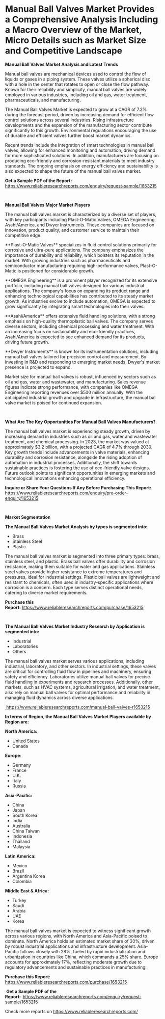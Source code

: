 <p><h1>Manual Ball Valves Market Provides a Comprehensive Analysis Including a Macro Overview of the Market, Micro Details such as Market Size and Competitive Landscape</h1></p><p><strong>Manual Ball Valves Market Analysis and Latest Trends</strong></p>
<p><p>Manual ball valves are mechanical devices used to control the flow of liquids or gases in a piping system. These valves utilize a spherical disc with a hole in the center that rotates to open or close the flow pathway. Known for their reliability and simplicity, manual ball valves are widely employed in various industries, including oil and gas, water treatment, pharmaceuticals, and manufacturing.</p><p>The Manual Ball Valves Market is expected to grow at a CAGR of 7.2% during the forecast period, driven by increasing demand for efficient flow control solutions across several industries. Rising infrastructure developments and the expansion of the manufacturing sector contribute significantly to this growth. Environmental regulations encouraging the use of durable and efficient valves further boost market dynamics. </p><p>Recent trends include the integration of smart technologies in manual ball valves, allowing for enhanced monitoring and automation, driving demand for more sophisticated solutions. In addition, manufacturers are focusing on producing eco-friendly and corrosion-resistant materials to meet industry standards. The ongoing emphasis on energy efficiency and sustainability is also expected to shape the future of the manual ball valves market.</p></p>
<p><strong>Get a Sample PDF of the Report:&nbsp;</strong> <a href="https://www.reliableresearchreports.com/enquiry/request-sample/1653215?utm_campaign=3012&utm_medium=2&utm_source=Github&utm_content=ia&utm_term=05032025&utm_id=manual-ball-valves">https://www.reliableresearchreports.com/enquiry/request-sample/1653215</a></p>
<p>&nbsp;</p>
<p><strong>Manual Ball Valves Major Market Players</strong></p>
<p><p>The manual ball valves market is characterized by a diverse set of players, with key participants including Plast-O-Matic Valves, OMEGA Engineering, Asahi/America, and Dwyer Instruments. These companies are focused on innovation, product quality, and customer service to maintain their competitive edge.</p><p>**Plast-O-Matic Valves** specializes in fluid control solutions primarily for corrosive and ultra-pure applications. The company emphasizes the importance of durability and reliability, which bolsters its reputation in the market. With growing industries such as pharmaceuticals and semiconductor manufacturing requiring high-performance valves, Plast-O-Matic is positioned for considerable growth.</p><p>**OMEGA Engineering** is a prominent player recognized for its extensive portfolio, including manual ball valves designed for various industrial applications. The company's focus on expanding its product range and enhancing technological capabilities has contributed to its steady market growth. As industries evolve to include automation, OMEGA is expected to grow significantly by integrating smart technologies into their valves.</p><p>**Asahi/America** offers extensive fluid handling solutions, with a strong emphasis on high-quality thermoplastic ball valves. The company serves diverse sectors, including chemical processing and water treatment. With an increasing focus on sustainability and eco-friendly practices, Asahi/America is expected to see enhanced demand for its products, driving future growth.</p><p>**Dwyer Instruments** is known for its instrumentation solutions, including manual ball valves tailored for precision control and measurement. By investing in R&D and responding to emerging market needs, Dwyer's market presence is projected to expand.</p><p>Market size for manual ball valves is robust, influenced by sectors such as oil and gas, water and wastewater, and manufacturing. Sales revenue figures indicate strong performance, with companies like OMEGA Engineering reporting revenues over $500 million annually. With the anticipated industrial growth and upgrade in infrastructure, the manual ball valve market is poised for continued expansion.</p></p>
<p>&nbsp;</p>
<p><strong>What Are The Key Opportunities For Manual Ball Valves Manufacturers?</strong></p>
<p><p>The manual ball valves market is experiencing steady growth, driven by increasing demand in industries such as oil and gas, water and wastewater treatment, and chemical processing. In 2023, the market was valued at approximately $3.2 billion, with a projected CAGR of 4.7% through 2030. Key growth trends include advancements in valve materials, enhancing durability and corrosion resistance, alongside the rising adoption of automation in industrial processes. Additionally, the shift towards sustainable practices is fostering the use of eco-friendly valve designs. Future outlook points to significant opportunities in emerging markets and technological innovations enhancing operational efficiency.</p></p>
<p><strong>Inquire or Share Your Questions If Any Before Purchasing This Report:</strong> <a href="https://www.reliableresearchreports.com/enquiry/pre-order-enquiry/1653215?utm_campaign=3012&utm_medium=2&utm_source=Github&utm_content=ia&utm_term=05032025&utm_id=manual-ball-valves">https://www.reliableresearchreports.com/enquiry/pre-order-enquiry/1653215</a></p>
<p>&nbsp;</p>
<p><strong>Market Segmentation</strong></p>
<p><strong>The Manual Ball Valves Market Analysis by types is segmented into:</strong></p>
<p><ul><li>Brass</li><li>Stainless Steel</li><li>Plastic</li></ul></p>
<p><p>The manual ball valves market is segmented into three primary types: brass, stainless steel, and plastic. Brass ball valves offer durability and corrosion resistance, making them suitable for water and gas applications. Stainless steel valves provide higher resistance to extreme temperatures and pressures, ideal for industrial settings. Plastic ball valves are lightweight and resistant to chemicals, often used in industry-specific applications where corrosion is a concern. Each type serves distinct operational needs, catering to diverse market requirements.</p></p>
<p><strong>Purchase this Report:&nbsp;</strong><a href="https://www.reliableresearchreports.com/purchase/1653215?utm_campaign=3012&utm_medium=2&utm_source=Github&utm_content=ia&utm_term=05032025&utm_id=manual-ball-valves">https://www.reliableresearchreports.com/purchase/1653215</a></p>
<p>&nbsp;</p>
<p><strong>The Manual Ball Valves Market Industry Research by Application is segmented into:</strong></p>
<p><ul><li>Industrial</li><li>Laboratories</li><li>Others</li></ul></p>
<p><p>The manual ball valves market serves various applications, including industrial, laboratory, and other sectors. In industrial settings, these valves are critical for controlling fluid flow in pipelines and machinery, ensuring safety and efficiency. Laboratories utilize manual ball valves for precise fluid handling in experiments and research processes. Additionally, other markets, such as HVAC systems, agricultural irrigation, and water treatment, also rely on manual ball valves for optimal performance and reliability in managing fluid dynamics across diverse applications.</p></p>
<p><a href="https://www.reliableresearchreports.com/manual-ball-valves-r1653215?utm_campaign=3012&utm_medium=2&utm_source=Github&utm_content=ia&utm_term=05032025&utm_id=manual-ball-valves">&nbsp;https://www.reliableresearchreports.com/manual-ball-valves-r1653215</a></p>
<p><strong>In terms of Region, the Manual Ball Valves Market Players available by Region are:</strong></p>
<p>
    <p> <strong> North America: </strong>
        <ul>
            <li>United States</li>
            <li>Canada</li>
        </ul>
        </p> 
    <p> <strong> Europe: </strong>
        <ul>
            <li>Germany</li>
            <li>France</li>
            <li>U.K.</li>
            <li>Italy</li>
            <li>Russia</li>
        </ul>
        </p> 
    <p> <strong> Asia-Pacific: </strong>
        <ul>
            <li>China</li>
            <li>Japan</li>
            <li>South Korea</li>
            <li>India</li>
            <li>Australia</li>
            <li>China Taiwan</li>
            <li>Indonesia</li>
            <li>Thailand</li>
            <li>Malaysia</li>
        </ul>
        </p> 
    <p> <strong> Latin America: </strong>
        <ul>
            <li>Mexico</li>
            <li>Brazil</li>
            <li>Argentina Korea</li>
            <li>Colombia</li>
        </ul>
        </p> 
    <p> <strong> Middle East & Africa: </strong>
        <ul>
            <li>Turkey</li>
            <li>Saudi</li>
            <li>Arabia</li>
            <li>UAE</li>
            <li>Korea</li>
        </ul>
    </p>
    </p>
<p><p>The manual ball valves market is expected to witness significant growth across various regions, with North America and Asia-Pacific poised to dominate. North America holds an estimated market share of 30%, driven by robust industrial applications and infrastructure development. Asia-Pacific follows closely with 28%, fueled by rapid industrialization and urbanization in countries like China, which commands a 25% share. Europe accounts for approximately 17%, reflecting moderate growth due to regulatory advancements and sustainable practices in manufacturing.</p></p>
<p><strong>Purchase this Report: </strong><a href="https://www.reliableresearchreports.com/purchase/1653215?utm_campaign=3012&utm_medium=2&utm_source=Github&utm_content=ia&utm_term=05032025&utm_id=manual-ball-valves">https://www.reliableresearchreports.com/purchase/1653215</a></p>
<p>&nbsp;<strong>Get a Sample PDF of the Report:&nbsp;&nbsp;</strong><a href="https://www.reliableresearchreports.com/enquiry/request-sample/1653215?utm_campaign=3012&utm_medium=2&utm_source=Github&utm_content=ia&utm_term=05032025&utm_id=manual-ball-valves">https://www.reliableresearchreports.com/enquiry/request-sample/1653215</a></p>
<p><strong></strong></p>
<p>Check more reports on <a href="https://www.reliableresearchreports.com/?utm_campaign=3012&utm_medium=2&utm_source=Github&utm_content=ia&utm_term=05032025&utm_id=manual-ball-valves">https://www.reliableresearchreports.com/</a></p>